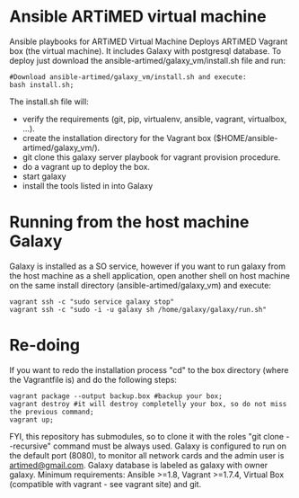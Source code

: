 # Ansible ARTiMED virtual machine
Ansible playbooks for ARTiMED Virtual Machine
Deploys ARTiMED Vagrant box (the virtual machine). It includes Galaxy with postgresql database. To deploy just download the ansible-artimed/galaxy_vm/install.sh file and run:
```
#Download ansible-artimed/galaxy_vm/install.sh and execute:
bash install.sh;
```

The install.sh file will:
 - verify the requirements (git, pip, virtualenv, ansible, vagrant, virtualbox, ...).
 - create the installation directory for the Vagrant box ($HOME/ansible-artimed/galaxy_vm/).
 - git clone this galaxy server playbook for vagrant provision procedure.
 - do a vagrant up to deploy the box.
 - start galaxy
 - install the tools listed in into Galaxy
 
# Running from the host machine Galaxy
Galaxy is installed as a SO service, however if you want to run galaxy from the host machine as a shell application, open another shell on host machine on the same install directory (ansible-artimed/galaxy_vm) and execute:
```
vagrant ssh -c "sudo service galaxy stop"
vagrant ssh -c "sudo -i -u galaxy sh /home/galaxy/galaxy/run.sh"
```

# Re-doing
If you want to redo the installation process "cd" to the box directory (where the Vagrantfile is) and do the following steps:
```
vagrant package --output backup.box #backup your box;
vagrant destroy #it will destroy completelly your box, so do not miss the previous command;
vagrant up;
```

FYI, this repository has submodules, so to clone it with the roles "git clone --recursive" command must be always used.
Galaxy is configured to run on the default port (8080), to monitor all network cards and the admin user is artimed@gmail.com. 
Galaxy database is labeled as galaxy with owner galaxy.
Minimum requirements: Ansible >=1.8, Vagrant >=1.7.4, Virtual Box (compatible with vagrant - see vagrant site) and git. 
